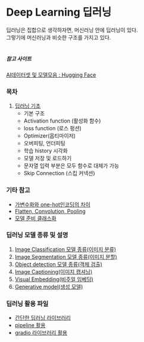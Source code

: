 # Deep Learning 딥러닝  
딥러닝은 집합으로 생각하자면, 머신러닝 안에 딥러닝이 있다.  
그렇기에 머신러닝과 비슷한 구조를 가지고 있다.  
   
##### 참고 사이트
[AI데이터셋 및 모델모음 : Hugging Face](https://huggingface.co/)  
### 목차  
1. [딥러닝 기초](./mdFiles/1.basic_deeplearning.md)
    - 기본 구조
    - Activation function (활성화 함수)
    - loss function (로스 펑션)
    - Optimizer(옵티마이저) 
    - 오버피팅, 언더피팅  
    - 학습 history 시각화  
    - 모델 저장 및 로드하기  
    - 문자열 입력 부분은 모두 함수로 대체가 가능  
    - Skip Connection (스킵 커넥션)  
  
### 기타 참고
- [가변수화와 one-hot인코딩의 차이](./mdFiles/dummies_and_onehot.md)  
- [Flatten, Convolution, Pooling](./mdFiles/Flatten_Convolution_Pooling.md)  
- [모델 준비 클래스화](./jupyter/class_model.ipynb)  
  
### 딥러닝 모델 종류 및 설명
1. [Image Classification 모델 종류(이미지 분류)](./mdFiles/2.image_classification.md)
2. [Image Segmentation 모델 종류(이미지 분할)](./mdFiles/3.image_segmentation.md)
3. [Object detection 모델 종류(객체 검출)](./mdFiles/4.object_detection.md)
4. [Image Captioning(이미지 캡셔닝)](./mdFiles/5.image_captioning.md)
5. [Visual Embedding(비주얼 임베딩)](./mdFiles/6.visual_embedding.md)
6. [Generative model(생성 모델)](./mdFiles/7.generative_model.md) 

### 딥러닝 활용 파일
- [간단한 딥러닝 라이브러리](./mdFiles/deeplearning_app.md)
- [pipeline 활용](./jupyter/pipeline.ipynb)  
- [gradio 라이브러리 활용](./jupyter/Gradio.ipynb)   